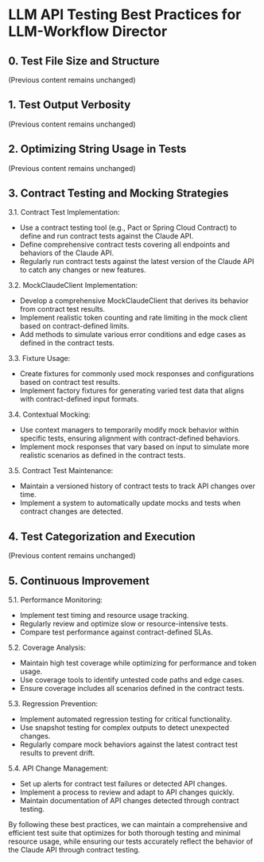 # LLM API Testing Best Practices for LLM-Workflow Director

## 0. Test File Size and Structure

(Previous content remains unchanged)

## 1. Test Output Verbosity

(Previous content remains unchanged)

## 2. Optimizing String Usage in Tests

(Previous content remains unchanged)

## 3. Contract Testing and Mocking Strategies

3.1. Contract Test Implementation:
   - Use a contract testing tool (e.g., Pact or Spring Cloud Contract) to define and run contract tests against the Claude API.
   - Define comprehensive contract tests covering all endpoints and behaviors of the Claude API.
   - Regularly run contract tests against the latest version of the Claude API to catch any changes or new features.

3.2. MockClaudeClient Implementation:
   - Develop a comprehensive MockClaudeClient that derives its behavior from contract test results.
   - Implement realistic token counting and rate limiting in the mock client based on contract-defined limits.
   - Add methods to simulate various error conditions and edge cases as defined in the contract tests.

3.3. Fixture Usage:
   - Create fixtures for commonly used mock responses and configurations based on contract test results.
   - Implement factory fixtures for generating varied test data that aligns with contract-defined input formats.

3.4. Contextual Mocking:
   - Use context managers to temporarily modify mock behavior within specific tests, ensuring alignment with contract-defined behaviors.
   - Implement mock responses that vary based on input to simulate more realistic scenarios as defined in the contract tests.

3.5. Contract Test Maintenance:
   - Maintain a versioned history of contract tests to track API changes over time.
   - Implement a system to automatically update mocks and tests when contract changes are detected.

## 4. Test Categorization and Execution

(Previous content remains unchanged)

## 5. Continuous Improvement

5.1. Performance Monitoring:
   - Implement test timing and resource usage tracking.
   - Regularly review and optimize slow or resource-intensive tests.
   - Compare test performance against contract-defined SLAs.

5.2. Coverage Analysis:
   - Maintain high test coverage while optimizing for performance and token usage.
   - Use coverage tools to identify untested code paths and edge cases.
   - Ensure coverage includes all scenarios defined in the contract tests.

5.3. Regression Prevention:
   - Implement automated regression testing for critical functionality.
   - Use snapshot testing for complex outputs to detect unexpected changes.
   - Regularly compare mock behaviors against the latest contract test results to prevent drift.

5.4. API Change Management:
   - Set up alerts for contract test failures or detected API changes.
   - Implement a process to review and adapt to API changes quickly.
   - Maintain documentation of API changes detected through contract testing.

By following these best practices, we can maintain a comprehensive and efficient test suite that optimizes for both thorough testing and minimal resource usage, while ensuring our tests accurately reflect the behavior of the Claude API through contract testing.
